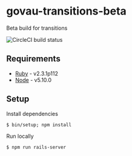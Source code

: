 # govau-transitions-beta
Beta build for transitions

![CircleCI build status](https://circleci.com/gh/AusDTO/govau-transitions-beta.svg?style=shield)

## Requirements

* [Ruby](https://www.ruby-lang.org/en/) - v2.3.1p112
* [Node](https://nodejs.org/en/) - v5.10.0

## Setup

Install dependencies
```
$ bin/setup; npm install
```

Run locally
```
$ npm run rails-server
```
